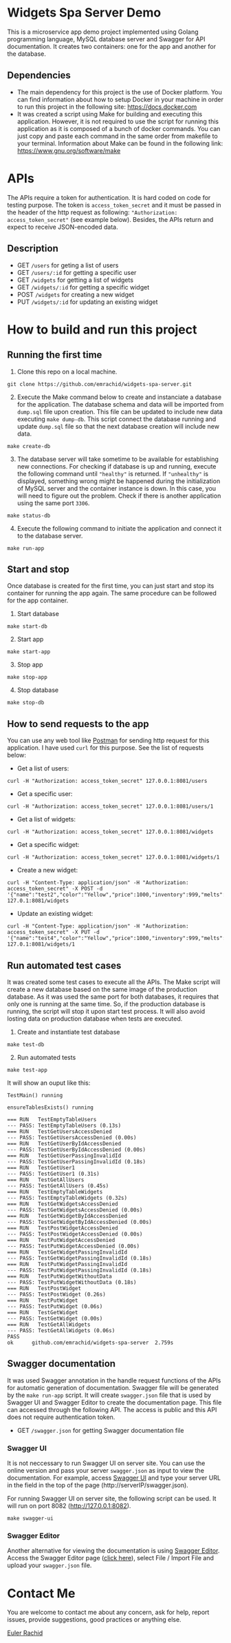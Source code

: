 # Widgets Spa Server Demo

This is a microservice app demo project implemented using Golang programming language, MySQL database server and Swagger for API documentation. It creates two containers: one for the app and another for the database.

## Dependencies

- The main dependency for this project is the use of Docker platform. You can find information about how to setup Docker in your machine in order to run this project in the following site: https://docs.docker.com
- It was created a script using Make for building and executing this application. However, it is not required to use the script for running this application as it is composed of a bunch of docker commands. You can just copy and paste each command in the same order from makefile to your terminal. Information about Make can be found in the following link: https://www.gnu.org/software/make

# APIs

The APIs require a token for authentication. It is hard coded on code for testing purpose. The token is `access_token_secret` and it must be passed in the header of the http request as following: `"Authorization: access_token_secret"` (see example below). Besides, the APIs return and expect to receive JSON-encoded data.

## Description

- GET `/users` for geting a list of users
- GET `/users/:id` for getting a specific user
- GET `/widgets` for getting a list of widgets
- GET `/widgets/:id` for getting a specific widget
- POST `/widgets` for creating a new widget
- PUT `/widgets/:id` for updating an existing widget

# How to build and run this project

## Running the first time

1. Clone this repo on a local machine.

```
git clone https://github.com/emrachid/widgets-spa-server.git
```

2. Execute the Make command below to create and instanciate a database for the application. The database schema and data will be imported from `dump.sql` file upon creation. This file can be updated to include new data executing `make dump-db`. This script connect the database running and update `dump.sql` file so that the next database creation will include new data.

```
make create-db
```

3. The database server will take sometime to be available for establishing new connections. For checking if database is up and running, execute the following command until `"healthy"` is returned. If `"unhealthy"` is displayed, something wrong might be happened during the initialization of MySQL server and the container instance is down. In this case, you will need to figure out the problem. Check if there is another application using the same port `3306`.

```
make status-db
```

4. Execute the following command to initiate the application and connect it to the database server.

```
make run-app
```

## Start and stop

Once database is created for the first time, you can just start and stop its container for running the app again. The same procedure can be followed for the app container.

1. Start database

```
make start-db
```

2. Start app

```
make start-app
```

3. Stop app

```
make stop-app
```

4. Stop database

```
make stop-db
```

## How to send requests to the app

You can use any web tool like [Postman](https://www.getpostman.com) for sending http request for this application. I have used `curl` for this purpose. See the list of requests below:

  - Get a list of users:
```
curl -H "Authorization: access_token_secret" 127.0.0.1:8081/users
```

  - Get a specific user:
```
curl -H "Authorization: access_token_secret" 127.0.0.1:8081/users/1
```

  - Get a list of widgets:
```
curl -H "Authorization: access_token_secret" 127.0.0.1:8081/widgets
```

  - Get a specific widget:
```
curl -H "Authorization: access_token_secret" 127.0.0.1:8081/widgets/1
```

  - Create a new widget:
```
curl -H "Content-Type: application/json" -H "Authorization: access_token_secret" -X POST -d '{"name":"test2","color":"Yellow","price":1000,"inventory":999,"melts":true}' 127.0.1:8081/widgets
```

  - Update an existing widget:
```
curl -H "Content-Type: application/json" -H "Authorization: access_token_secret" -X PUT -d '{"name":"test4","color":"Yellow","price":1000,"inventory":999,"melts":true}' 127.0.1:8081/widgets/1
```

## Run automated test cases

It was created some test cases to execute all the APIs. The Make script will create a new database based on the same image of the production database. As it was used the same port for both databases, it requires that only one is running at the same time. So, if the production database is running, the script will stop it upon start test process. It will also avoid losting data on production database when tests are executed.

1. Create and instantiate test database

```
make test-db
```

2. Run automated tests

```
make test-app
```
It will show an ouput like this:
```
TestMain() running

ensureTablesExists() running

=== RUN   TestEmptyTableUsers
--- PASS: TestEmptyTableUsers (0.13s)
=== RUN   TestGetUsersAccessDenied
--- PASS: TestGetUsersAccessDenied (0.00s)
=== RUN   TestGetUserByIdAccessDenied
--- PASS: TestGetUserByIdAccessDenied (0.00s)
=== RUN   TestGetUserPassingInvalidId
--- PASS: TestGetUserPassingInvalidId (0.18s)
=== RUN   TestGetUser1
--- PASS: TestGetUser1 (0.31s)
=== RUN   TestGetAllUsers
--- PASS: TestGetAllUsers (0.45s)
=== RUN   TestEmptyTableWidgets
--- PASS: TestEmptyTableWidgets (0.32s)
=== RUN   TestGetWidgetsAccessDenied
--- PASS: TestGetWidgetsAccessDenied (0.00s)
=== RUN   TestGetWidgetByIdAccessDenied
--- PASS: TestGetWidgetByIdAccessDenied (0.00s)
=== RUN   TestPostWidgetAccessDenied
--- PASS: TestPostWidgetAccessDenied (0.00s)
=== RUN   TestPutWidgetAccessDenied
--- PASS: TestPutWidgetAccessDenied (0.00s)
=== RUN   TestGetWidgetPassingInvalidId
--- PASS: TestGetWidgetPassingInvalidId (0.18s)
=== RUN   TestPutWidgetPassingInvalidId
--- PASS: TestPutWidgetPassingInvalidId (0.18s)
=== RUN   TestPutWidgetWithoutData
--- PASS: TestPutWidgetWithoutData (0.18s)
=== RUN   TestPostWidget
--- PASS: TestPostWidget (0.26s)
=== RUN   TestPutWidget
--- PASS: TestPutWidget (0.06s)
=== RUN   TestGetWidget
--- PASS: TestGetWidget (0.00s)
=== RUN   TestGetAllWidgets
--- PASS: TestGetAllWidgets (0.06s)
PASS
ok  	github.com/emrachid/widgets-spa-server	2.759s
```

## Swagger documentation

It was used Swagger annotation in the handle request functions of the APIs for automatic generation of documentation. Swagger file will be generated by the `make run-app` script. It will create `swagger.json` file that is used by Swagger UI and Swagger Editor to create the documentation page. This file can accessed through the following API. The access is public and this API does not require authentication token.

- GET `/swagger.json` for getting Swagger documentation file

### Swagger UI

It is not neccessary to run Swagger UI on server site. You can use the online version and pass your server `swagger.json` as input to view the documentation. For example, access [Swagger UI](http://petstore.swagger.io/?_ga=2.172996963.1198918188.1519261979-94583732.1518810701]) and type your server URL in the field in the top of the page (http://serverIP/swagger.json).

For running Swagger UI on server site, the following script can be used. It will run on port 8082 (http://127.0.0.1:8082).

```
make swagger-ui
```

### Swagger Editor

Another alternative for viewing the documentation is using [Swagger Editor](https://editor.swagger.io). Access the Swagger Editor page ([click here](https://editor.swagger.io)), select File / Import File and upload your `swagger.json` file.

# Contact Me

You are welcome to contact me about any concern, ask for help, report issues, provide suggestions, good practices or anything else.

[Euler Rachid](mailto:emrachid@gmail.com)
## 

